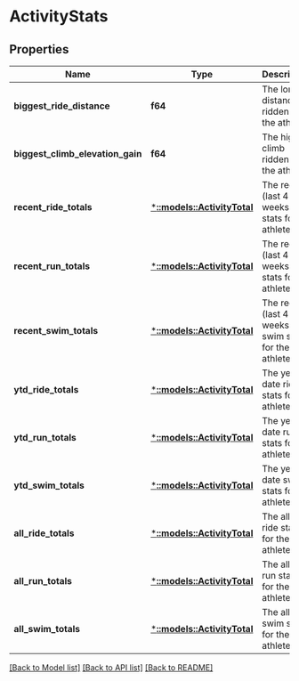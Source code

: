 # ActivityStats

## Properties
Name | Type | Description | Notes
------------ | ------------- | ------------- | -------------
**biggest_ride_distance** | **f64** | The longest distance ridden by the athlete. | [optional] [default to null]
**biggest_climb_elevation_gain** | **f64** | The highest climb ridden by the athlete. | [optional] [default to null]
**recent_ride_totals** | [***::models::ActivityTotal**](ActivityTotal.md) | The recent (last 4 weeks) ride stats for the athlete. | [optional] [default to null]
**recent_run_totals** | [***::models::ActivityTotal**](ActivityTotal.md) | The recent (last 4 weeks) run stats for the athlete. | [optional] [default to null]
**recent_swim_totals** | [***::models::ActivityTotal**](ActivityTotal.md) | The recent (last 4 weeks) swim stats for the athlete. | [optional] [default to null]
**ytd_ride_totals** | [***::models::ActivityTotal**](ActivityTotal.md) | The year to date ride stats for the athlete. | [optional] [default to null]
**ytd_run_totals** | [***::models::ActivityTotal**](ActivityTotal.md) | The year to date run stats for the athlete. | [optional] [default to null]
**ytd_swim_totals** | [***::models::ActivityTotal**](ActivityTotal.md) | The year to date swim stats for the athlete. | [optional] [default to null]
**all_ride_totals** | [***::models::ActivityTotal**](ActivityTotal.md) | The all time ride stats for the athlete. | [optional] [default to null]
**all_run_totals** | [***::models::ActivityTotal**](ActivityTotal.md) | The all time run stats for the athlete. | [optional] [default to null]
**all_swim_totals** | [***::models::ActivityTotal**](ActivityTotal.md) | The all time swim stats for the athlete. | [optional] [default to null]

[[Back to Model list]](../README.md#documentation-for-models) [[Back to API list]](../README.md#documentation-for-api-endpoints) [[Back to README]](../README.md)


